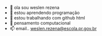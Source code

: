 - 👋 ola sou weslen rezena
- 👀 estou aprendendo programação
- 🌱 estou trabalhando com github html 
- 💞️ pensamento computacional
- 📫 email.. weslen.rezena@escola.pr.gov.br

<!---
1206198001112006/1206198001112006 is a ✨ special ✨ repository because its `README.md` (this file) appears on your GitHub profile.
You can click the Preview link to take a look at your changes.
--->
